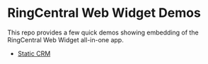 # RingCentral Web Widget Demos

This repo provides a few quick demos showing embedding of the RingCentral Web Widget all-in-one app.

* [Static CRM](static_crm.md)